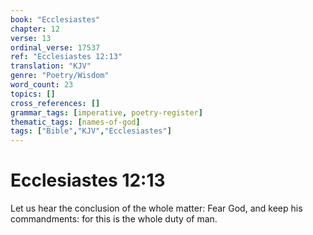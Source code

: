 ```yaml
---
book: "Ecclesiastes"
chapter: 12
verse: 13
ordinal_verse: 17537
ref: "Ecclesiastes 12:13"
translation: "KJV"
genre: "Poetry/Wisdom"
word_count: 23
topics: []
cross_references: []
grammar_tags: [imperative, poetry-register]
thematic_tags: [names-of-god]
tags: ["Bible","KJV","Ecclesiastes"]
---
```


# Ecclesiastes 12:13

Let us hear the conclusion of the whole matter: Fear God, and keep his commandments: for this is the whole duty of man.
